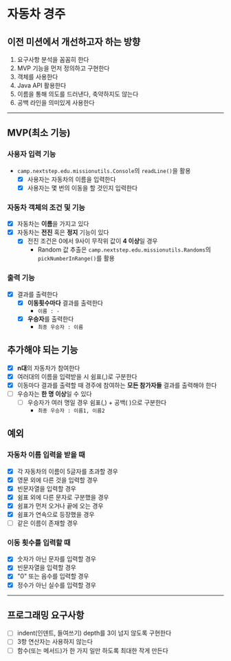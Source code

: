 # 자동차 경주

## 이전 미션에서 개선하고자 하는 방향

1. 요구사항 분석을 꼼꼼히 한다
2. MVP 기능을 먼저 정의하고 구현한다
3. 객체를 사용한다
4. Java API 활용한다
5. 이름을 통해 의도를 드러낸다, 축약하지도 않는다
6. 공백 라인을 의미있게 사용한다

---

## MVP(최소 기능)

### 사용자 입력 기능

- `camp.nextstep.edu.missionutils.Console`의 `readLine()`을 활용
    - [x] 사용자는 자동차의 이름을 입력한다
    - [x] 사용자는 몇 번의 이동을 할 것인지 입력한다

### 자동차 객체의 조건 및 기능

- [x] 자동차는 **이름**을 가지고 있다
- [x] 자동차는 **전진** 혹은 **정지** 기능이 있다
    - [x] 전진 조건은 0에서 9사이 무작위 값이 **4 이상**일 경우
        - Random 값 추출은 `camp.nextstep.edu.missionutils.Randoms`의 `pickNumberInRange()`를 활용

### 출력 기능

- [x] 결과를 출력한다
    - [x] **이동횟수마다** 결과를 출력한다
        - `이름 : -`
    - [x] **우승자**를 출력한다
        - `최종 우승자 : 이름`

## 추가해야 되는 기능

- [x] **n대**의 자동차가 참여한다
- [x] 여러대의 이름을 입력받을 시 쉼표(,)로 구분한다
- [x] 이동마다 결과를 출력할 때 경주에 참여하는 **모든 참가자들** 결과를 출력해야 한다
- [ ] 우승자는 **한 명 이상**일 수 있다
    - [ ] 우승자가 여러 명일 경우 쉼표(,) + 공백( )으로 구분한다
        - `최종 우승자 : 이름1, 이름2`

## 예외

### 자동차 이름 입력을 받을 때

- [x] 각 자동차의 이름이 5글자를 초과할 경우
- [x] 영문 외에 다른 것을 입력할 경우
- [x] 빈문자열을 입력할 경우
- [x] 쉼표 외에 다른 문자로 구분했을 경우
- [x] 쉼표가 먼저 오거나 끝에 오는 경우
- [x] 쉼표가 연속으로 등장했을 경우
- [ ] 같은 이름이 존재할 경우

### 이동 횟수를 입력할 때

- [x] 숫자가 아닌 문자를 입력할 경우
- [x] 빈문자열을 입력할 경우
- [x] "0" 또는 음수를 입력할 경우
- [x] 정수가 아닌 실수를 입력할 경우

---

## 프로그래밍 요구사항

- [ ] indent(인덴트, 들여쓰기) depth를 3이 넘지 않도록 구현한다
- [ ] 3항 연산자는 사용하지 않는다
- [ ] 함수(또는 메서드)가 한 가지 일만 하도록 최대한 작게 만든다
